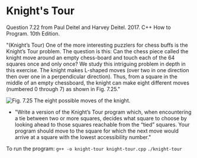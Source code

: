 # Knight's Tour
Question 7.22 from Paul Deitel and Harvey Deitel. 2017. C++ How to Program. 10th Edition.

"(Knight’s Tour) One of the more interesting puzzlers for chess buffs is the Knight’s Tour problem. The question is this: Can the chess piece called the knight move around an empty chess-board and touch each of the 64 squares once and only once? We study this intriguing problem in depth in this exercise.
The knight makes L-shaped moves (over two in one direction then over one in a perpendicular direction). Thus, from a square in the middle of an empty chessboard, the knight can make eight different moves (numbered 0 through 7) as shown in Fig. 7.25."

![Fig. 7.25 The eight possible moves of the knight.](https://i.imgur.com/mQxjT6Y.png)

* "Write a version of the Knight’s Tour program which, when encountering a tie between two or more squares, decides what square to choose by looking ahead to those squares reachable from the “tied” squares. Your program should move to the square for which the next move would arrive at a square with the lowest accessibility number."

To run the program:
    `g++ -o knight-tour knight-tour.cpp`
    `./knight-tour`